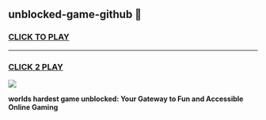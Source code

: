 
## unblocked-game-github 👋
<h3>
<a href="https://premium.freeplayer.one?title=unblocked-game-github&ref=14F">CLICK TO PLAY</a></h3>
<hr>

<h3>
<a href="https://premium.freeplayer.one?title=unblocked-game-github&ref=14F">CLICK 2 PLAY</a>
  
</h3>

<a href="https://premium.freeplayer.one?title=unblocked-game-github&ref=12F/"><img src="https://clearcache.store/games.png"></a>


**worlds hardest game unblocked: Your Gateway to Fun and Accessible Online Gaming**
